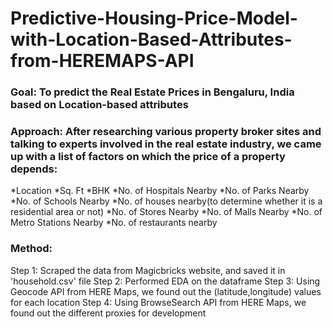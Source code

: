 # Predictive-Housing-Price-Model-with-Location-Based-Attributes-from-HEREMAPS-API

### Goal: To predict the Real Estate Prices in Bengaluru, India based on Location-based attributes
### Approach: After researching various property broker sites and talking to experts involved in the real estate industry, we came up with a list of factors on which the price of a property depends:
*Location
*Sq. Ft
*BHK
*No. of Hospitals Nearby
*No. of Parks Nearby
*No. of Schools Nearby
*No. of houses nearby(to determine whether it is a residential area or not)
*No. of Stores Nearby
*No. of Malls Nearby
*No. of Metro Stations Nearby
*No. of restaurants nearby

### Method:
Step 1: Scraped the data from Magicbricks website, and saved it in 'household.csv' file
Step 2: Performed EDA on the dataframe
Step 3: Using Geocode API from HERE Maps, we found out the (latitude,longitude) values for each location
Step 4: Using BrowseSearch API from HERE Maps, we found out the different proxies for development 
